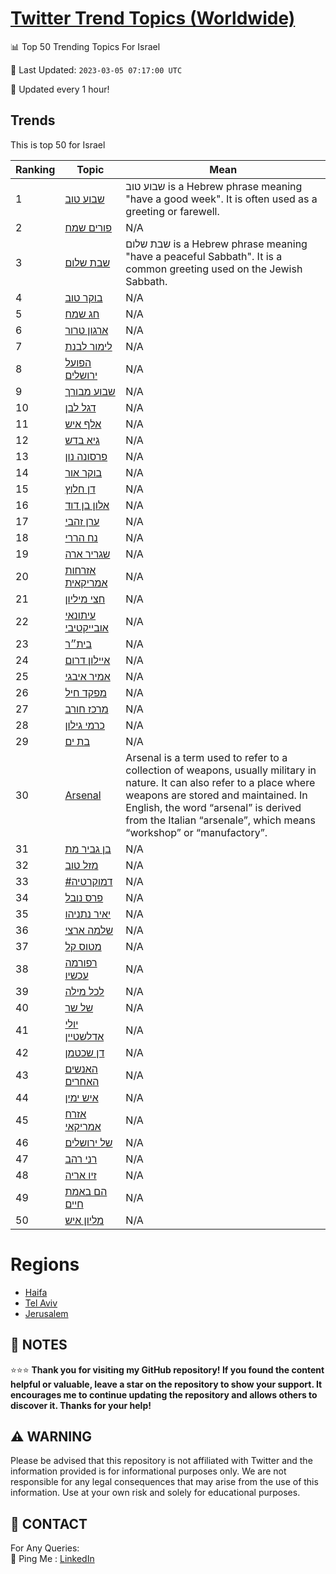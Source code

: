 [Twitter Trend Topics (Worldwide)](https://github.com/ErcinDedeoglu/Twitter-Trend-Topics)
==========


📊 Top 50 Trending Topics For Israel

📆 Last Updated: `2023-03-05 07:17:00 UTC`

🔧 Updated every 1 hour!


## Trends

This is top 50 for Israel

| Ranking | Topic | Mean |
| ------- | ------------ | ------------ |
| 1 | [שבוע טוב](http://twitter.com/search?q=%d7%a9%d7%91%d7%95%d7%a2+%d7%98%d7%95%d7%91) | שבוע טוב is a Hebrew phrase meaning "have a good week". It is often used as a greeting or farewell. |
| 2 | [פורים שמח](http://twitter.com/search?q=%d7%a4%d7%95%d7%a8%d7%99%d7%9d+%d7%a9%d7%9e%d7%97) | N/A |
| 3 | [שבת שלום](http://twitter.com/search?q=%d7%a9%d7%91%d7%aa+%d7%a9%d7%9c%d7%95%d7%9d) | שבת שלום is a Hebrew phrase meaning "have a peaceful Sabbath". It is a common greeting used on the Jewish Sabbath. |
| 4 | [בוקר טוב](http://twitter.com/search?q=%d7%91%d7%95%d7%a7%d7%a8+%d7%98%d7%95%d7%91) | N/A |
| 5 | [חג שמח](http://twitter.com/search?q=%d7%97%d7%92+%d7%a9%d7%9e%d7%97) | N/A |
| 6 | [ארגון טרור](http://twitter.com/search?q=%d7%90%d7%a8%d7%92%d7%95%d7%9f+%d7%98%d7%a8%d7%95%d7%a8) | N/A |
| 7 | [לימור לבנת](http://twitter.com/search?q=%d7%9c%d7%99%d7%9e%d7%95%d7%a8+%d7%9c%d7%91%d7%a0%d7%aa) | N/A |
| 8 | [הפועל ירושלים](http://twitter.com/search?q=%d7%94%d7%a4%d7%95%d7%a2%d7%9c+%d7%99%d7%a8%d7%95%d7%a9%d7%9c%d7%99%d7%9d) | N/A |
| 9 | [שבוע מבורך](http://twitter.com/search?q=%d7%a9%d7%91%d7%95%d7%a2+%d7%9e%d7%91%d7%95%d7%a8%d7%9a) | N/A |
| 10 | [דגל לבן](http://twitter.com/search?q=%d7%93%d7%92%d7%9c+%d7%9c%d7%91%d7%9f) | N/A |
| 11 | [אלף איש](http://twitter.com/search?q=%d7%90%d7%9c%d7%a3+%d7%90%d7%99%d7%a9) | N/A |
| 12 | [גיא בדש](http://twitter.com/search?q=%d7%92%d7%99%d7%90+%d7%91%d7%93%d7%a9) | N/A |
| 13 | [פרסונה נון](http://twitter.com/search?q=%d7%a4%d7%a8%d7%a1%d7%95%d7%a0%d7%94+%d7%a0%d7%95%d7%9f) | N/A |
| 14 | [בוקר אור](http://twitter.com/search?q=%d7%91%d7%95%d7%a7%d7%a8+%d7%90%d7%95%d7%a8) | N/A |
| 15 | [דן חלוץ](http://twitter.com/search?q=%d7%93%d7%9f+%d7%97%d7%9c%d7%95%d7%a5) | N/A |
| 16 | [אלון בן דוד](http://twitter.com/search?q=%d7%90%d7%9c%d7%95%d7%9f+%d7%91%d7%9f+%d7%93%d7%95%d7%93) | N/A |
| 17 | [ערן זהבי](http://twitter.com/search?q=%d7%a2%d7%a8%d7%9f+%d7%96%d7%94%d7%91%d7%99) | N/A |
| 18 | [נח הררי](http://twitter.com/search?q=%d7%a0%d7%97+%d7%94%d7%a8%d7%a8%d7%99) | N/A |
| 19 | [שגריר ארה](http://twitter.com/search?q=%d7%a9%d7%92%d7%a8%d7%99%d7%a8+%d7%90%d7%a8%d7%94) | N/A |
| 20 | [אזרחות אמריקאית](http://twitter.com/search?q=%d7%90%d7%96%d7%a8%d7%97%d7%95%d7%aa+%d7%90%d7%9e%d7%a8%d7%99%d7%a7%d7%90%d7%99%d7%aa) | N/A |
| 21 | [חצי מיליון](http://twitter.com/search?q=%d7%97%d7%a6%d7%99+%d7%9e%d7%99%d7%9c%d7%99%d7%95%d7%9f) | N/A |
| 22 | [עיתונאי אובייקטיבי](http://twitter.com/search?q=%d7%a2%d7%99%d7%aa%d7%95%d7%a0%d7%90%d7%99+%d7%90%d7%95%d7%91%d7%99%d7%99%d7%a7%d7%98%d7%99%d7%91%d7%99) | N/A |
| 23 | [בית״ר](http://twitter.com/search?q=%d7%91%d7%99%d7%aa%d7%b4%d7%a8) | N/A |
| 24 | [איילון דרום](http://twitter.com/search?q=%d7%90%d7%99%d7%99%d7%9c%d7%95%d7%9f+%d7%93%d7%a8%d7%95%d7%9d) | N/A |
| 25 | [אמיר איבגי](http://twitter.com/search?q=%d7%90%d7%9e%d7%99%d7%a8+%d7%90%d7%99%d7%91%d7%92%d7%99) | N/A |
| 26 | [מפקד חיל](http://twitter.com/search?q=%d7%9e%d7%a4%d7%a7%d7%93+%d7%97%d7%99%d7%9c) | N/A |
| 27 | [מרכז חורב](http://twitter.com/search?q=%d7%9e%d7%a8%d7%9b%d7%96+%d7%97%d7%95%d7%a8%d7%91) | N/A |
| 28 | [כרמי גילון](http://twitter.com/search?q=%d7%9b%d7%a8%d7%9e%d7%99+%d7%92%d7%99%d7%9c%d7%95%d7%9f) | N/A |
| 29 | [בת ים](http://twitter.com/search?q=%d7%91%d7%aa+%d7%99%d7%9d) | N/A |
| 30 | [Arsenal](http://twitter.com/search?q=Arsenal) | Arsenal is a term used to refer to a collection of weapons, usually military in nature. It can also refer to a place where weapons are stored and maintained. In English, the word “arsenal” is derived from the Italian “arsenale”, which means “workshop” or “manufactory”. |
| 31 | [בן גביר מת](http://twitter.com/search?q=%d7%91%d7%9f+%d7%92%d7%91%d7%99%d7%a8+%d7%9e%d7%aa) | N/A |
| 32 | [מזל טוב](http://twitter.com/search?q=%d7%9e%d7%96%d7%9c+%d7%98%d7%95%d7%91) | N/A |
| 33 | [#דמוקרטיה](http://twitter.com/search?q=%23%d7%93%d7%9e%d7%95%d7%a7%d7%a8%d7%98%d7%99%d7%94) | N/A |
| 34 | [פרס נובל](http://twitter.com/search?q=%d7%a4%d7%a8%d7%a1+%d7%a0%d7%95%d7%91%d7%9c) | N/A |
| 35 | [יאיר נתניהו](http://twitter.com/search?q=%d7%99%d7%90%d7%99%d7%a8+%d7%a0%d7%aa%d7%a0%d7%99%d7%94%d7%95) | N/A |
| 36 | [שלמה ארצי](http://twitter.com/search?q=%d7%a9%d7%9c%d7%9e%d7%94+%d7%90%d7%a8%d7%a6%d7%99) | N/A |
| 37 | [מטוס קל](http://twitter.com/search?q=%d7%9e%d7%98%d7%95%d7%a1+%d7%a7%d7%9c) | N/A |
| 38 | [רפורמה עכשיו](http://twitter.com/search?q=%d7%a8%d7%a4%d7%95%d7%a8%d7%9e%d7%94+%d7%a2%d7%9b%d7%a9%d7%99%d7%95) | N/A |
| 39 | [לכל מילה](http://twitter.com/search?q=%d7%9c%d7%9b%d7%9c+%d7%9e%d7%99%d7%9c%d7%94) | N/A |
| 40 | [של שר](http://twitter.com/search?q=%d7%a9%d7%9c+%d7%a9%d7%a8) | N/A |
| 41 | [יולי אדלשטיין](http://twitter.com/search?q=%d7%99%d7%95%d7%9c%d7%99+%d7%90%d7%93%d7%9c%d7%a9%d7%98%d7%99%d7%99%d7%9f) | N/A |
| 42 | [דן שכטמן](http://twitter.com/search?q=%d7%93%d7%9f+%d7%a9%d7%9b%d7%98%d7%9e%d7%9f) | N/A |
| 43 | [האנשים האחרים](http://twitter.com/search?q=%d7%94%d7%90%d7%a0%d7%a9%d7%99%d7%9d+%d7%94%d7%90%d7%97%d7%a8%d7%99%d7%9d) | N/A |
| 44 | [איש ימין](http://twitter.com/search?q=%d7%90%d7%99%d7%a9+%d7%99%d7%9e%d7%99%d7%9f) | N/A |
| 45 | [אזרח אמריקאי](http://twitter.com/search?q=%d7%90%d7%96%d7%a8%d7%97+%d7%90%d7%9e%d7%a8%d7%99%d7%a7%d7%90%d7%99) | N/A |
| 46 | [של ירושלים](http://twitter.com/search?q=%d7%a9%d7%9c+%d7%99%d7%a8%d7%95%d7%a9%d7%9c%d7%99%d7%9d) | N/A |
| 47 | [רני רהב](http://twitter.com/search?q=%d7%a8%d7%a0%d7%99+%d7%a8%d7%94%d7%91) | N/A |
| 48 | [זיו אריה](http://twitter.com/search?q=%d7%96%d7%99%d7%95+%d7%90%d7%a8%d7%99%d7%94) | N/A |
| 49 | [הם באמת חיים](http://twitter.com/search?q=%d7%94%d7%9d+%d7%91%d7%90%d7%9e%d7%aa+%d7%97%d7%99%d7%99%d7%9d) | N/A |
| 50 | [מליון איש](http://twitter.com/search?q=%d7%9e%d7%9c%d7%99%d7%95%d7%9f+%d7%90%d7%99%d7%a9) | N/A |



# Regions

* [Haifa](</Israel/Haifa.md>)
* [Tel Aviv](</Israel/Tel Aviv.md>)
* [Jerusalem](</Israel/Jerusalem.md>)



## 📝 NOTES

⭐⭐⭐ **Thank you for visiting my GitHub repository! If you found the content helpful or valuable, leave a star on the repository to show your support. It encourages me to continue updating the repository and allows others to discover it. Thanks for your help!**


## ⚠️ WARNING

Please be advised that this repository is not affiliated with Twitter and the information provided is for informational purposes only. We are not responsible for any legal consequences that may arise from the use of this information. Use at your own risk and solely for educational purposes.


## 📨 CONTACT

 For Any Queries:  
            🏓 Ping Me : [LinkedIn](https://www.linkedin.com/in/ercindedeoglu/)
